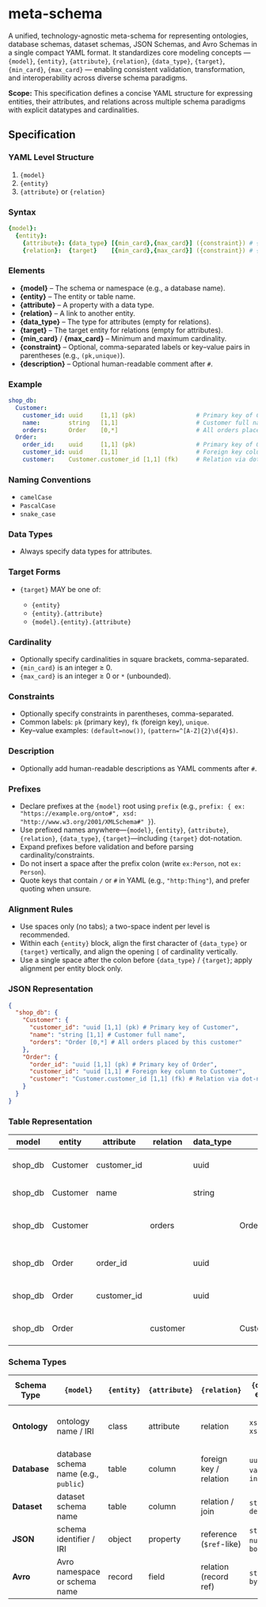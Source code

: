 # meta-schema

A unified, technology-agnostic meta-schema for representing ontologies, database schemas, dataset schemas, JSON Schemas, and Avro Schemas in a single compact YAML format. It standardizes core modeling concepts — `{model}`, `{entity}`, `{attribute}`, `{relation}`, `{data_type}`, `{target}`, `{min_card}`, `{max_card}` — enabling consistent validation, transformation, and interoperability across diverse schema paradigms.

**Scope:** This specification defines a concise YAML structure for expressing entities, their attributes, and relations across multiple schema paradigms with explicit datatypes and cardinalities.

## Specification

### YAML Level Structure
1. `{model}`
2. `{entity}`
3. `{attribute}` or `{relation}`

### Syntax
```yaml
{model}:
  {entity}:
    {attribute}: {data_type} [{min_card},{max_card}] ({constraint}) # {description}
    {relation}:  {target}    [{min_card},{max_card}] ({constraint}) # {description}
````

### Elements

* **{model}** – The schema or namespace (e.g., a database name).
* **{entity}** – The entity or table name.
* **{attribute}** – A property with a data type.
* **{relation}** – A link to another entity.
* **{data\_type}** – The type for attributes (empty for relations).
* **{target}** – The target entity for relations (empty for attributes).
* **{min\_card}** / **{max\_card}** – Minimum and maximum cardinality.
* **{constraint}** – Optional, comma-separated labels or key–value pairs in parentheses (e.g., `(pk,unique)`).
* **{description}** – Optional human-readable comment after `#`.

### Example

```yaml
shop_db:
  Customer:
    customer_id: uuid     [1,1] (pk)                 # Primary key of Customer
    name:        string   [1,1]                      # Customer full name
    orders:      Order    [0,*]                      # All orders placed by this customer
  Order:
    order_id:    uuid     [1,1] (pk)                 # Primary key of Order
    customer_id: uuid     [1,1]                      # Foreign key column to Customer
    customer:    Customer.customer_id [1,1] (fk)     # Relation via dot-notation
```

### Naming Conventions

* `camelCase`
* `PascalCase`
* `snake_case`

### Data Types

* Always specify data types for attributes.

### Target Forms

* `{target}` MAY be one of:

  * `{entity}`
  * `{entity}.{attribute}`
  * `{model}.{entity}.{attribute}`

### Cardinality

* Optionally specify cardinalities in square brackets, comma-separated.
* `{min_card}` is an integer ≥ 0.
* `{max_card}` is an integer ≥ 0 or `*` (unbounded).

### Constraints

* Optionally specify constraints in parentheses, comma-separated.
* Common labels: `pk` (primary key), `fk` (foreign key), `unique`.
* Key–value examples: `(default=now())`, `(pattern=^[A-Z]{2}\d{4}$)`.

### Description

* Optionally add human-readable descriptions as YAML comments after `#`.

### Prefixes

* Declare prefixes at the `{model}` root using `prefix` (e.g., `prefix: { ex: "https://example.org/onto#", xsd: "http://www.w3.org/2001/XMLSchema#" }`).
* Use prefixed names anywhere—`{model}`, `{entity}`, `{attribute}`, `{relation}`, `{data_type}`, `{target}`—including `{target}` dot-notation.
* Expand prefixes before validation and before parsing cardinality/constraints.
* Do not insert a space after the prefix colon (write `ex:Person`, not `ex: Person`).
* Quote keys that contain `/` or `#` in YAML (e.g., `"http:Thing"`), and prefer quoting when unsure.

### Alignment Rules

* Use spaces only (no tabs); a two-space indent per level is recommended.
* Within each `{entity}` block, align the first character of `{data_type}` or `{target}` vertically, and align the opening `[` of cardinality vertically.
* Use a single space after the colon before `{data_type}` / `{target}`; apply alignment per entity block only.

### JSON Representation

```json
{
  "shop_db": {
    "Customer": {
      "customer_id": "uuid [1,1] (pk) # Primary key of Customer",
      "name": "string [1,1] # Customer full name",
      "orders": "Order [0,*] # All orders placed by this customer"
    },
    "Order": {
      "order_id": "uuid [1,1] (pk) # Primary key of Order",
      "customer_id": "uuid [1,1] # Foreign key column to Customer",
      "customer": "Customer.customer_id [1,1] (fk) # Relation via dot-notation"
    }
  }
}
```

### Table Representation

| model    | entity   | attribute    | relation | data\_type | target                | min\_card | max\_card | constraint | description                        |
| -------- | -------- | ------------ | -------- | ---------- | --------------------- | --------- | --------- | ---------- | ---------------------------------- |
| shop\_db | Customer | customer\_id |          | uuid       |                       | 1         | 1         | pk         | Primary key of Customer            |
| shop\_db | Customer | name         |          | string     |                       | 1         | 1         |            | Customer full name                 |
| shop\_db | Customer |              | orders   |            | Order                 | 0         | \*        |            | All orders placed by this customer |
| shop\_db | Order    | order\_id    |          | uuid       |                       | 1         | 1         | pk         | Primary key of Order               |
| shop\_db | Order    | customer\_id |          | uuid       |                       | 1         | 1         |            | Foreign key column to Customer     |
| shop\_db | Order    |              | customer |            | Customer.customer\_id | 1         | 1         | fk         | Relation via dot-notation          |


### Schema Types

| Schema Type  | `{model}`                             | `{entity}` | `{attribute}` | `{relation}`            | `{data_type}` examples        | `{target}` examples      | `{min_card},{max_card}` meaning                                |
| ------------ | ------------------------------------- | ---------- | ------------- | ----------------------- | ----------------------------- | ------------------------ | -------------------------------------------------------------- |
| **Ontology** | ontology name / IRI                   | class      | attribute     | relation                | `xsd:string`, `xsd:dateTime`  | `ex:Person`, `ex:Order`  | Minimum/maximum property occurrences in class definition       |
| **Database** | database schema name (e.g., `public`) | table      | column        | foreign key / relation  | `uuid`, `varchar`, `integer`  | `Customer`, `Order`      | Min/max constraint on column value count per row (rarely used) |
| **Dataset**  | dataset schema name                   | table      | column        | relation / join         | `string`, `date`, `decimal`   | `Customer`, `Product`    | Min/max rows linked in relation                                |
| **JSON**     | schema identifier / IRI               | object     | property      | reference (`$ref`-like) | `string`, `number`, `boolean` | `#/definitions/Customer` | Min/max items or property occurrences                          |
| **Avro**     | Avro namespace or schema name         | record     | field         | relation (record ref)   | `string`, `long`, `bytes`     | `Customer`, `Order`      | Min/max occurrences in array/field constraints                 |
